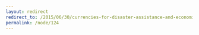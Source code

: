 ```yaml
---
layout: redirect
redirect_to: /2015/06/30/currencies-for-disaster-assistance-and-economic-development
permalink: /node/124
---
```

